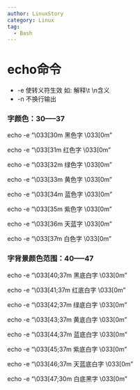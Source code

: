 ```yaml
---
author: LinuxStory
category: Linux
tag:
  - Bash
---
```

# echo命令

* -e 使转义符生效 如:  解释\t \n含义
* -n 不换行输出

### 字颜色：30—–37 

echo -e “\033[30m 黑色字 \033[0m” 

echo -e “\033[31m 红色字 \033[0m” 

echo -e “\033[32m 绿色字 \033[0m” 

echo -e “\033[33m 黄色字 \033[0m” 

echo -e “\033[34m 蓝色字 \033[0m” 

echo -e “\033[35m 紫色字 \033[0m” 

echo -e “\033[36m 天蓝字 \033[0m” 

echo -e “\033[37m 白色字 \033[0m”



### 字背景颜色范围：40—–47 

echo -e “\033[40;37m 黑底白字 \033[0m” 

echo -e “\033[41;37m 红底白字 \033[0m” 

echo -e “\033[42;37m 绿底白字 \033[0m” 

echo -e “\033[43;37m 黄底白字 \033[0m” 

echo -e “\033[44;37m 蓝底白字 \033[0m” 

echo -e “\033[45;37m 紫底白字 \033[0m” 

echo -e “\033[46;37m 天蓝底白字 \033[0m” 

echo -e “\033[47;30m 白底黑字 \033[0m”